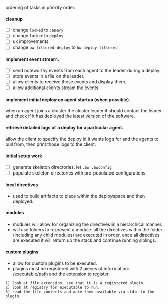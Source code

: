 ordering of tasks in priority order.

#### cleanup
- [ ] change `locked` to `canary`
- [ ] change `lurker` to `deploy`
- [ ] ux improvements
- [ ] change `bw filtered deploy` to `bw deploy filtered`

#### implement event stream.
- [ ] send noteworthy events from each agent to the leader during a deploy.
- [ ] store events in a file on the leader.
- [ ] allow clients to receive these events and display them.
- [ ] allow additional clients stream the events.

#### implement initial deploy on agent startup (when possible).
when an agent joins a cluster the cluster leader it should contact the leader and check if it has deployed the latest version of the software.

#### retrieve detailed logs of a deploy for a particular agent.
allow the client to specify the deploy id it wants logs for and the agents to pull from, then print those logs to the client.

#### initial setup work
- [ ] generate skeleton directories. ie) `.bw .bwconfig`
- [ ] populate skeleton directories with pre-populated configurations.

#### local directives
- used to build artifacts to place within the deployspace and then deployed.

#### modules
- modules will allow for organizing the directives in a hierarchical manner.
- will use folders to represent a module. all the directives within the folder (including any child modules)
are executed in order. once all directives are executed it will return
up the stack and continue running siblings.

#### custom plugins
- allow for custom plugins to be executed.
- plugins must be registered with 2 pieces of information: /executable/path and the extension to register.
```
1) look at file extension, see that it is a registered plugin.
2) look at registry for executable to run.
3) read the file contents and make them available via stdin to the plugin.
```
